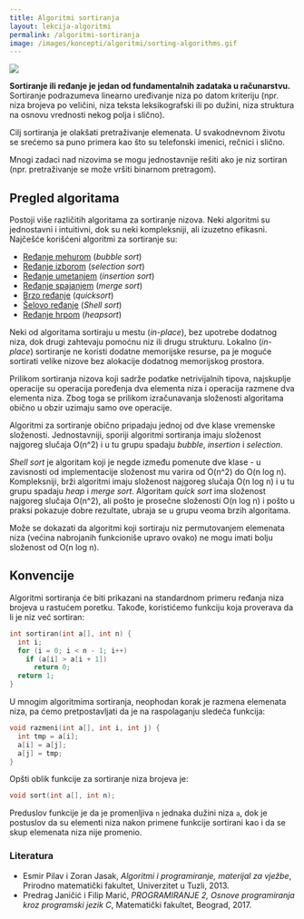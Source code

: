 ```yaml
---
title: Algoritmi sortiranja
layout: lekcija-algoritmi
permalink: /algoritmi-sortiranja
image: /images/koncepti/algoritmi/sorting-algorithms.gif
---
```


![]({{page.image}})

**Sortiranje ili ređanje je jedan od fundamentalnih zadataka u računarstvu.** Sortiranje podrazumeva linearno uređivanje niza po datom kriteriju (npr. niza brojeva po veličini, niza teksta leksikografski ili po dužini, niza struktura na osnovu vrednosti nekog polja i slično). 

Cilj sortiranja je olakšati pretraživanje elemenata. U svakodnevnom životu se srećemo sa puno primera kao što su telefonski imenici, rečnici i slično.

Mnogi zadaci nad nizovima se mogu jednostavnije rešiti ako je niz sortiran (npr. pretraživanje se može vršiti binarnom pretragom).

## Pregled algoritama

Postoji više različitih algoritama za sortiranje nizova. Neki algoritmi su jednostavni i intuitivni, dok su neki kompleksniji, ali izuzetno efikasni. Najčešće korišćeni algoritmi za sortiranje su:

- [Ređanje mehurom](/redjanje-mehurom) (_bubble sort_)
- [Ređanje izborom](/redjanje-izborom) (_selection sort_)
- [Ređanje umetanjem](/redjanje-umetanjem) (_insertion sort_)
- [Ređanje spajanjem](/redjanje-spajanjem) (_merge sort_)
- [Brzo ređanje](/brzo-redjanje) (_quicksort_)
- [Šelovo ređanje](/shelovo-redjanje) (*Shell sort*)
- [Ređanje hrpom](/redjanje-hrpom) (*heapsort*)

Neki od algoritama sortiraju u mestu (*in-place*), bez upotrebe dodatnog niza, dok drugi zahtevaju pomoćnu niz ili drugu strukturu. Lokalno (*in-place*) sortiranje ne koristi dodatne memorijske resurse, pa je moguće sortirati velike nizove bez alokacije dodatnog memorijskog prostora.

Prilikom sortiranja nizova koji sadrže podatke netrivijalnih tipova, najskuplje operacije su operacija poređenja dva elementa niza i operacija razmene dva elementa niza. Zbog toga se prilikom izračunavanja složenosti algoritama obično u obzir uzimaju samo ove operacije.

Algoritmi za sortiranje obično pripadaju jednoj od dve klase vremenske složenosti. Jednostavniji, sporiji algoritmi sortiranja imaju složenost najgoreg slučaja O(n^2) i u tu grupu spadaju *bubble*, *insertion* i *selection*.

*Shell sort* je algoritam koji je negde između pomenute dve klase - u zavisnosti od implementacije složenost mu varira od O(n^2) do O(n log n). Kompleksniji, brži algoritmi imaju složenost najgoreg slučaja O(n log n) i u tu grupu spadaju *heap* i *merge sort*. Algoritam *quick sort* ima složenost najgoreg slučaja O(n^2), ali pošto je prosečne složenosti O(n log n) i pošto u praksi pokazuje dobre rezultate, ubraja se u grupu veoma brzih algoritama.

Može se dokazati da algoritmi koji sortiraju niz permutovanjem elemenata niza (većina nabrojanih funkcioniše upravo ovako) ne mogu imati bolju složenost od O(n log n).

## Konvencije

Algoritmi sortiranja će biti prikazani na standardnom primeru ređanja niza brojeva u rastućem poretku. Takođe, koristićemo funkciju koja proverava da li je niz već sortiran:

```c
int sortiran(int a[], int n) {
  int i;
  for (i = 0; i < n - 1; i++)
    if (a[i] > a[i + 1])
      return 0;
  return 1;
}
```

U mnogim algoritmima sortiranja, neophodan korak je razmena elemenata niza, pa ćemo pretpostavljati da je na raspolaganju sledeća funkcija:

```c
void razmeni(int a[], int i, int j) {
  int tmp = a[i]; 
  a[i] = a[j]; 
  a[j] = tmp;
}
```

Opšti oblik funkcije za sortiranje niza brojeva je:

```c
void sort(int a[], int n);
```

Preduslov funkcije je da je promenljiva `n` jednaka dužini niza `a`, dok je postuslov da su elementi niza nakon primene funkcije sortirani kao i da se skup elemenata niza nije promenio.


### Literatura

* Esmir Pilav i Zoran Jasak, *Algoritmi i programiranje, materijal za vježbe*, Prirodno matematički fakultet, Univerzitet u Tuzli, 2013.
* Predrag Janičić i Filip Marić, *PROGRAMIRANJE 2, Osnove programiranja kroz programski jezik C*, Matematički fakultet, Beograd, 2017.
